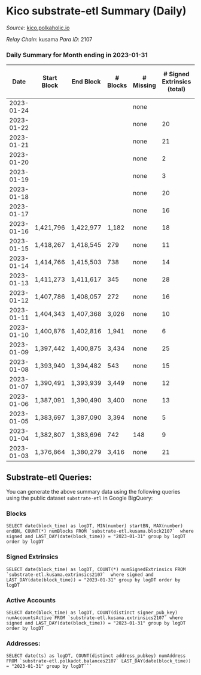 # Kico substrate-etl Summary (Daily)

_Source_: [kico.polkaholic.io](https://kico.polkaholic.io)

*Relay Chain*: kusama
*Para ID*: 2107



### Daily Summary for Month ending in 2023-01-31


| Date | Start Block | End Block | # Blocks | # Missing | # Signed Extrinsics (total) | # Active Accounts | # Addresses with Balances | # Events | # Transfers | # XCM Transfers In | # XCM Transfers Out |
| ---- | ----------- | --------- | -------- | --------- | --------------------------- | ----------------- | ------------------------- | -------- | ----------- | ------------------ | ------------------- |
| 2023-01-24 |  |  |  | none |  | 1 |  |  |   |   |   |
| 2023-01-22 |  |  |  | none | 20 | 8 |  | 13,314 | 25  |   | 1 ($0.21) |
| 2023-01-21 |  |  |  | none | 21 | 8 |  | 16,462 | 27  | 1  | 1  |
| 2023-01-20 |  |  |  | none | 2 | 1 |  | 22,111 | 1  |   |   |
| 2023-01-19 |  |  |  | none | 3 | 2 |  | 24,487 | 2  |   |   |
| 2023-01-18 |  |  |  | none | 20 | 6 |  | 24,846 | 22  |   | 1 ($5.33) |
| 2023-01-17 |  |  |  | none | 16 | 6 |  | 24,750 | 18  | 1 ($43.54) | 1 ($434.50) |
| 2023-01-16 | 1,421,796 | 1,422,977 | 1,182 | none | 18 | 7 |  | 24,748 | 19  |   | 1 ($2.48) |
| 2023-01-15 | 1,418,267 | 1,418,545 | 279 | none | 11 | 3 |  | 24,776 | 11  |   |   |
| 2023-01-14 | 1,414,766 | 1,415,503 | 738 | none | 14 | 7 |  | 24,596 | 12  | 1 ($425.14) | 1 ($0.74) |
| 2023-01-13 | 1,411,273 | 1,411,617 | 345 | none | 28 | 5 |  | 24,654 | 41  |   |   |
| 2023-01-12 | 1,407,786 | 1,408,057 | 272 | none | 16 | 7 |  | 24,524 | 20  |   |   |
| 2023-01-11 | 1,404,343 | 1,407,368 | 3,026 | none | 10 | 5 |  | 24,161 | 9  |   |   |
| 2023-01-10 | 1,400,876 | 1,402,816 | 1,941 | none | 6 | 4 |  | 24,311 | 4  | 1 ($374.44) | 1 ($304.06) |
| 2023-01-09 | 1,397,442 | 1,400,875 | 3,434 | none | 25 | 8 |  | 24,215 | 34  |   |   |
| 2023-01-08 | 1,393,940 | 1,394,482 | 543 | none | 15 | 6 | 27,005 | 24,620 | 19  |   |   |
| 2023-01-07 | 1,390,491 | 1,393,939 | 3,449 | none | 12 | 5 | 27,005 | 24,206 | 8  |   | 2 ($82.58) |
| 2023-01-06 | 1,387,091 | 1,390,490 | 3,400 | none | 13 | 6 |  | 23,893 | 16  |   |   |
| 2023-01-05 | 1,383,697 | 1,387,090 | 3,394 | none | 5 | 3 | 27,006 | 23,791 | 5  |   |   |
| 2023-01-04 | 1,382,807 | 1,383,696 | 742 | 148 | 9 |  |  | 22,096 | 9  |   |   |
| 2023-01-03 | 1,376,864 | 1,380,279 | 3,416 | none | 21 | 8 |  | 24,075 | 28  |   | 1  |

## Substrate-etl Queries:
You can generate the above summary data using the following queries using the public dataset `substrate-etl` in Google BigQuery:


### Blocks
```
SELECT date(block_time) as logDT, MIN(number) startBN, MAX(number) endBN, COUNT(*) numBlocks FROM `substrate-etl.kusama.block2107`  where signed and LAST_DAY(date(block_time)) = "2023-01-31" group by logDT order by logDT
```


### Signed Extrinsics
```
SELECT date(block_time) as logDT, COUNT(*) numSignedExtrinsics FROM `substrate-etl.kusama.extrinsics2107`  where signed and LAST_DAY(date(block_time)) = "2023-01-31" group by logDT order by logDT
```


### Active Accounts
```
SELECT date(block_time) as logDT, COUNT(distinct signer_pub_key) numAccountsActive FROM `substrate-etl.kusama.extrinsics2107` where signed and LAST_DAY(date(block_time)) = "2023-01-31" group by logDT order by logDT
```


### Addresses:
```
SELECT date(ts) as logDT, COUNT(distinct address_pubkey) numAddress FROM `substrate-etl.polkadot.balances2107` LAST_DAY(date(block_time)) = "2023-01-31" group by logDT```

